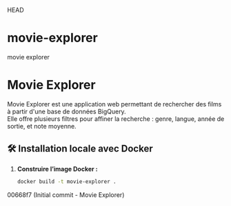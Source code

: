 HEAD
# movie-explorer
movie explorer

# Movie Explorer

Movie Explorer est une application web permettant de rechercher des films à partir d'une base de données BigQuery.  
Elle offre plusieurs filtres pour affiner la recherche : genre, langue, année de sortie, et note moyenne.

## 🛠 Installation locale avec Docker

1. **Construire l’image Docker :**
   ```sh
   docker build -t movie-explorer .

 00668f7 (Initial commit - Movie Explorer)
